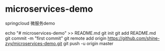 # microservices-demo
springcloud  微服务demo

echo "# microservices-demo" >> README.md
git init
git add README.md
git commit -m "first commit"
git remote add origin https://github.com/shine-zyy/microservices-demo.git
git push -u origin master
